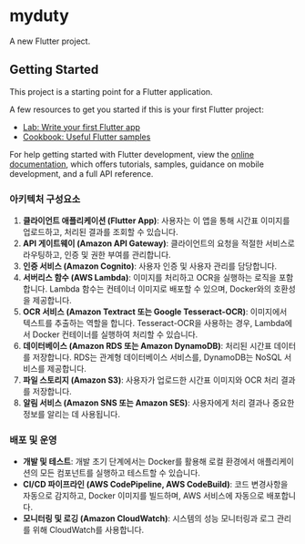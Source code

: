# myduty

A new Flutter project.

## Getting Started

This project is a starting point for a Flutter application.

A few resources to get you started if this is your first Flutter project:

- [Lab: Write your first Flutter app](https://docs.flutter.dev/get-started/codelab)
- [Cookbook: Useful Flutter samples](https://docs.flutter.dev/cookbook)

For help getting started with Flutter development, view the
[online documentation](https://docs.flutter.dev/), which offers tutorials,
samples, guidance on mobile development, and a full API reference.

### **아키텍처 구성요소**

1. **클라이언트 애플리케이션 (Flutter App)**: 사용자는 이 앱을 통해 시간표 이미지를 업로드하고, 처리된 결과를 조회할 수 있습니다.
2. **API 게이트웨이 (Amazon API Gateway)**: 클라이언트의 요청을 적절한 서비스로 라우팅하고, 인증 및 권한 부여를 관리합니다.
3. **인증 서비스 (Amazon Cognito)**: 사용자 인증 및 사용자 관리를 담당합니다.
4. **서버리스 함수 (AWS Lambda)**: 이미지를 처리하고 OCR을 실행하는 로직을 포함합니다. Lambda 함수는 컨테이너 이미지로 배포할 수 있으며, Docker와의 호환성을 제공합니다.
5. **OCR 서비스 (Amazon Textract 또는 Google Tesseract-OCR)**: 이미지에서 텍스트를 추출하는 역할을 합니다. Tesseract-OCR을 사용하는 경우, Lambda에서 Docker 컨테이너를 실행하여 처리할 수 있습니다.
6. **데이터베이스 (Amazon RDS 또는 Amazon DynamoDB)**: 처리된 시간표 데이터를 저장합니다. RDS는 관계형 데이터베이스 서비스를, DynamoDB는 NoSQL 서비스를 제공합니다.
7. **파일 스토리지 (Amazon S3)**: 사용자가 업로드한 시간표 이미지와 OCR 처리 결과를 저장합니다.
8. **알림 서비스 (Amazon SNS 또는 Amazon SES)**: 사용자에게 처리 결과나 중요한 정보를 알리는 데 사용됩니다.

### **배포 및 운영**

- **개발 및 테스트**: 개발 초기 단계에서는 Docker를 활용해 로컬 환경에서 애플리케이션의 모든 컴포넌트를 실행하고 테스트할 수 있습니다.
- **CI/CD 파이프라인 (AWS CodePipeline, AWS CodeBuild)**: 코드 변경사항을 자동으로 감지하고, Docker 이미지를 빌드하며, AWS 서비스에 자동으로 배포합니다.
- **모니터링 및 로깅 (Amazon CloudWatch)**: 시스템의 성능 모니터링과 로그 관리를 위해 CloudWatch를 사용합니다.
